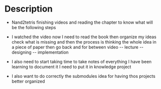 # Description

- Nand2tetris finishing videos and reading the chapter to know what will be the following steps
- I watched the video now I need to read the book then organize my ideas check what is missing
  and then the process is thinking the whole idea in a piece of paper then go back and for between
  video -- lecture -- designing -- implementation

- I also need to start taking time to take notes of everything I have been learning to document it
  I need to put it in knowledge project

- I also want to do correctly the submodules idea for having thos projects better organized


